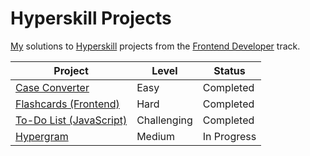 # Hyperskill Projects

[My](https://hyperskill.org/profile/7889902) solutions to [Hyperskill](https://hyperskill.org) projects from the [Frontend Developer](https://hyperskill.org/tracks/5) track.

| Project                                   | Level       | Status      |
| ----------------------------------------- | ----------- | ----------- |
| [Case Converter](./01_case_converter)     | Easy        | Completed   |
| [Flashcards (Frontend)](./02_flashcards)  | Hard        | Completed   |
| [To-Do List (JavaScript)](./03_todo_list) | Challenging | Completed   |
| [Hypergram](./04_hypergram)               | Medium      | In Progress |
